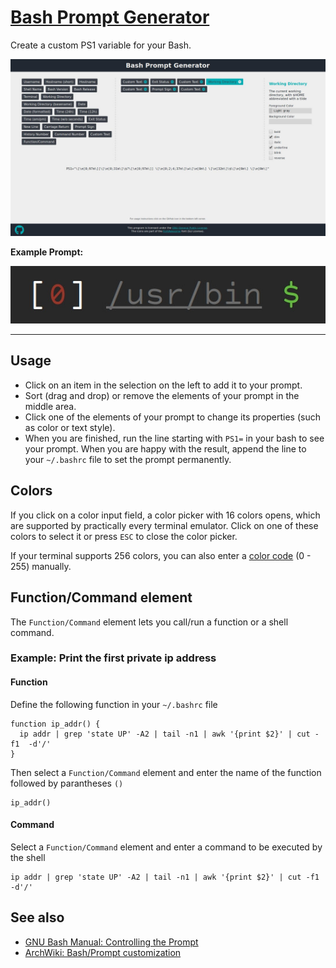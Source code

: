 # [Bash Prompt Generator](https://scriptim.github.io/bash-prompt-generator)

Create a custom PS1 variable for your Bash.

![Screenshot (Browser)](img/screenshot_browser.jpg "Screenshot (Browser)")

**Example Prompt:**

![Screenshot (Terminal)](img/screenshot_terminal.jpg "Screenshot (Terminal)")

---

## Usage

- Click on an item in the selection on the left to add it to your prompt.
- Sort (drag and drop) or remove the elements of your prompt in the middle area.
- Click one of the elements of your prompt to change its properties (such as color or text style).
- When you are finished, run the line starting with `PS1=` in your bash to see your prompt. When you are happy with the result, append the line to your `~/.bashrc` file to set the prompt permanently.

## Colors

If you click on a color input field, a color picker with 16 colors opens, which are supported by practically every terminal emulator. Click on one of these colors to select it or press `ESC` to close the color picker.

If your terminal supports 256 colors, you can also enter a [color code](http://misc.flogisoft.com/_media/bash/colors_format/256_colors_bg.png "Overview of all colors") (0 - 255) manually.

## Function/Command element

The `Function/Command` element lets you call/run a function or a shell command.

### Example: Print the first private ip address

#### Function

Define the following function in your `~/.bashrc` file

    function ip_addr() {
      ip addr | grep 'state UP' -A2 | tail -n1 | awk '{print $2}' | cut -f1  -d'/'
    }

Then select a `Function/Command` element and enter the name of the function followed by parantheses `()`

    ip_addr()

#### Command

Select a `Function/Command` element and enter a command to be executed by the shell

    ip addr | grep 'state UP' -A2 | tail -n1 | awk '{print $2}' | cut -f1  -d'/'

## See also

- [GNU Bash Manual: Controlling the Prompt](https://www.gnu.org/software/bash/manual/html_node/Controlling-the-Prompt.html)
- [ArchWiki: Bash/Prompt customization](https://wiki.archlinux.org/index.php/Bash/Prompt_customization)
